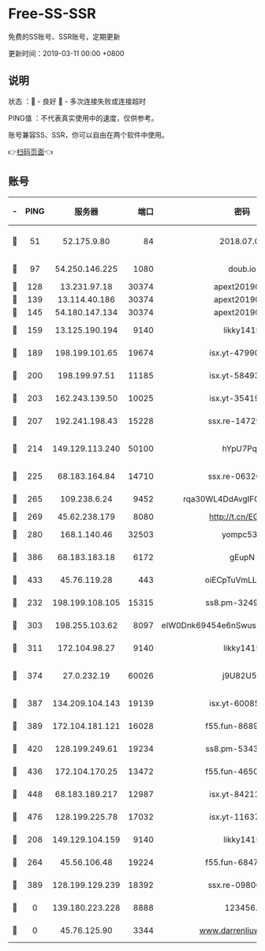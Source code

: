 # Free-SS-SSR

免费的SS账号、SSR账号，定期更新

更新时间：2019-03-11 00:00 +0800

## 说明

状态     ：🙂 - 良好 🙁 - 多次连接失败或连接超时

PING值   ：不代表真实使用中的速度，仅供参考。

账号兼容SS、SSR，你可以自由在两个软件中使用。

👉[扫码页面](https://liesauer.github.io/Free-SS-SSR/)👈

## 账号

|-|PING|服务器|端口|密码|加密方式|区域|
|:----:|:----:|:-----:|-----:|:----:|:----:|:----:|
|🙂|51|52.175.9.80|84|2018.07.07|chacha20-ietf-poly1305|HK|
|🙂|97|54.250.146.225|1080|doub.io|aes-256-cfb|JP|
|🙂|128|13.231.97.18|30374|apext2019006|chacha20|JP|
|🙂|139|13.114.40.186|30374|apext2019006|chacha20|JP|
|🙂|145|54.180.147.134|30374|apext2019006|chacha20|KR|
|🙂|159|13.125.190.194|9140|likky1415|aes-256-cfb|KR|
|🙂|189|198.199.101.65|19674|isx.yt-47990500|aes-256-cfb|US|
|🙂|200|198.199.97.51|11185|isx.yt-58493850|aes-256-cfb|US|
|🙂|203|162.243.139.50|10025|isx.yt-35419673|aes-256-cfb|US|
|🙂|207|192.241.198.43|15228|ssx.re-14729949|aes-256-cfb|US|
|🙂|214|149.129.113.240|50100|hYpU7PqP|chacha20-ietf-poly1305|CN|
|🙂|225|68.183.164.84|14710|ssx.re-06320738|aes-256-cfb|US|
|🙂|265|109.238.6.24|9452|rqa30WL4DdAvgIFG6Fs3znzTa|aes-256-cfb|FR|
|🙂|269|45.62.238.179|8080|http://t.cn/EGJIyrl|rc4-md5|CA|
|🙂|280|168.1.140.46|32503|yompc535|aes-256-cfb|AU|
|🙂|386|68.183.183.18|6172|gEupN|aes-256-cfb|SG|
|🙂|433|45.76.119.28|443|oiECpTuVmLLxk4Ts|aes-256-cfb|AU|
|🙂|232|198.199.108.105|15315|ss8.pm-32497481|aes-256-cfb|US|
|🙂|303|198.255.103.62|8097|eIW0Dnk69454e6nSwuspv9DmS201tQ0D|aes-256-cfb|US|
|🙂|311|172.104.98.27|9140|likky1415|aes-256-cfb|JP|
|🙂|374|27.0.232.19|60026|j9U82U53|xchacha20-ietf-poly1305|HK|
|🙂|387|134.209.104.143|19139|isx.yt-60085477|aes-256-cfb|SG|
|🙂|389|172.104.181.121|16028|f55.fun-86890630|aes-256-cfb|SG|
|🙂|420|128.199.249.61|19234|ss8.pm-53433179|aes-256-cfb|SG|
|🙂|436|172.104.170.25|13472|f55.fun-46502353|aes-256-cfb|SG|
|🙂|448|68.183.189.217|12987|isx.yt-84211383|aes-256-cfb|SG|
|🙂|476|128.199.225.78|17032|isx.yt-11637665|aes-256-cfb|SG|
|🙁|208|149.129.104.159|9140|likky1415|aes-256-cfb|HK|
|🙁|264|45.56.106.48|19224|f55.fun-68474983|aes-256-cfb|US|
|🙁|389|128.199.129.239|18392|ssx.re-09806935|aes-256-cfb|SG|
|🙁|0|139.180.223.228|8888|123456..|aes-256-cfb|JP|
|🙁|0|45.76.125.90|3344|www.darrenliuwei.com|aes-256-cfb|AU|
